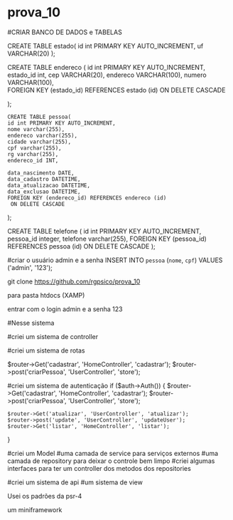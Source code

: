 # prova_10


#CRIAR BANCO DE DADOS e TABELAS 



CREATE TABLE estado(
    id int PRIMARY KEY AUTO_INCREMENT,
    uf VARCHAR(20)
);



CREATE TABLE endereco
(
    id int PRIMARY KEY AUTO_INCREMENT,
    estado_id int,
    cep VARCHAR(20),
    endereco  VARCHAR(100),
    numero VARCHAR(100),    
    FOREIGN KEY (estado_id) REFERENCES estado (id)
     ON DELETE CASCADE
 
);

    CREATE TABLE pessoa(
    id int PRIMARY KEY AUTO_INCREMENT,
    nome varchar(255),
    endereco varchar(255),
    cidade varchar(255),
    cpf varchar(255),
    rg varchar(255),
    endereco_id INT,

    data_nascimento DATE,
    data_cadastro DATETIME,
    data_atualizacao DATETIME,
    data_exclusao DATETIME,
    FOREIGN KEY (endereco_id) REFERENCES endereco (id)
     ON DELETE CASCADE
);


CREATE TABLE telefone
(
    id int PRIMARY KEY AUTO_INCREMENT,
    pessoa_id integer, 
    telefone varchar(255),
    FOREIGN KEY (pessoa_id) REFERENCES pessoa (id)
     ON DELETE CASCADE
);


#criar o usuário admin e a senha
INSERT INTO `pessoa` (`nome`, `cpf`) VALUES ('admin', '123');



git clone https://github.com/rgpsico/prova_10 

para pasta htdocs (XAMP)

entrar com o login admin e a senha 123 




#Nesse sistema

#criei um sistema de controller  


#criei um sistema de rotas 

   $router->Get('cadastrar', 'HomeController', 'cadastrar');
   $router->post('criarPessoa', 'UserController', 'store');

#criei um sistema de autenticação 
if ($auth->Auth()) {
    $router->Get('cadastrar', 'HomeController', 'cadastrar');
    $router->post('criarPessoa', 'UserController', 'store');

    $router->Get('atualizar', 'UserController', 'atualizar');
    $router->post('update', 'UserController', 'updateUser');
    $router->Get('listar', 'HomeController', 'listar');
}

#criei um Model 
#uma camada de service para serviços externos 
#uma camada de repository para deixar o controle bem limpo 
#criei algumas interfaces para ter um controller dos metodos dos repositories 

#criei um sistema de api 
#um sistema de view 

Usei os padrões da psr-4 

um miniframework 







